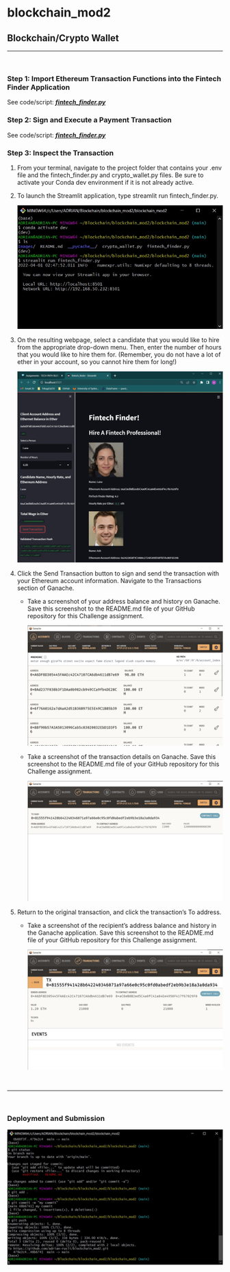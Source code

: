 # blockchain_mod2

## Blockchain/Crypto Wallet
---

<br>

### **Step 1: Import Ethereum Transaction Functions into the Fintech Finder Application**
See code/script: [***fintech_finder.py***](https://github.com/adrian-rusli/blockchain_mod2/blob/main/fintech_finder.py)

### **Step 2: Sign and Execute a Payment Transaction**
See code/script: [***fintech_finder.py***](https://github.com/adrian-rusli/blockchain_mod2/blob/main/fintech_finder.py)

### **Step 3: Inspect the Transaction**
1. From your terminal, navigate to the project folder that contains your .env file and the fintech_finder.py and crypto_wallet.py files. Be sure to activate your Conda dev environment if it is not already active.

2. To launch the Streamlit application, type streamlit run fintech_finder.py.

    !["Screenshot 1 & 2"](https://github.com/adrian-rusli/blockchain_mod2/blob/main/Images/Screenshot%202022-04-01%20024827.jpg)

3. On the resulting webpage, select a candidate that you would like to hire from the appropriate drop-down menu. Then, enter the number of hours that you would like to hire them for. (Remember, you do not have a lot of ether in your account, so you cannot hire them for long!)

    !["Screenshot 3"](https://github.com/adrian-rusli/blockchain_mod2/blob/main/Images/Screenshot%202022-04-01%20025933.jpg)

4. Click the Send Transaction button to sign and send the transaction with your Ethereum account information. Navigate to the Transactions section of Ganache.

    + Take a screenshot of your address balance and history on Ganache. Save this screenshot to the README.md file of your GitHub repository for this Challenge assignment.

        !["Screenshot 4.1"](https://github.com/adrian-rusli/blockchain_mod2/blob/main/Images/Screenshot%202022-04-01%20030306.jpg)

    + Take a screenshot of the transaction details on Ganache. Save this screenshot to the README.md file of your GitHub repository for this Challenge assignment.

        !["Screenshot 4.2"](https://github.com/adrian-rusli/blockchain_mod2/blob/main/Images/Screenshot%202022-04-01%20030323.jpg)

5. Return to the original transaction, and click the transaction’s To address.

    + Take a screenshot of the recipient’s address balance and history in the Ganache application. Save this screenshot to the README.md file of your GitHub repository for this Challenge assignment.
    
        !["Screenshot 5"](https://github.com/adrian-rusli/blockchain_mod2/blob/main/Images/Screenshot%202022-04-01%20031112.jpg)

<br>

---

<br>

### **Deployment and Submission**

!["Screenshot 3"](https://github.com/adrian-rusli/blockchain_mod2/blob/main/Images/Screenshot%202022-04-01%20031647.jpg)
